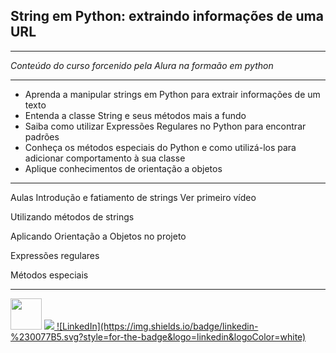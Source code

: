 ## String em Python: extraindo informações de uma URL ##
********************************************************
*Conteúdo do curso forcenido pela Alura na formaão em python*
*****************************************************************
- Aprenda a manipular strings em Python para extrair informações de um texto
- Entenda a classe String e seus métodos mais a fundo
- Saiba como utilizar Expressões Regulares no Python para encontrar padrões
- Conheça os métodos especiais do Python e como utilizá-los para adicionar comportamento à sua classe
- Aplique conhecimentos de orientação a objetos
*******************************************************************************************************
Aulas
Introdução e fatiamento de strings Ver primeiro vídeo

Utilizando métodos de strings

Aplicando Orientação a Objetos no projeto

Expressões regulares

Métodos especiais
***********************************************************************************
<img src="https://commons.wikimedia.org/wiki/File:Python-logo-notext.svg" width="50px">
<a href="https://www.python.org/" alt="Python" target="_blank">
  <img src="https://commons.wikimedia.org/wiki/File:Blue_Python_3.9_Shield_Badge.svg">
  ![LinkedIn](https://img.shields.io/badge/linkedin-%230077B5.svg?style=for-the-badge&logo=linkedin&logoColor=white)
  <a href="https://www.linkedin.com/in/jeancarlosoliveiradelima/" alt="Linkdln" target="_blank">
</a>


